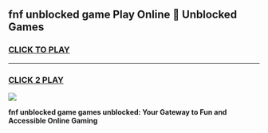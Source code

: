 
## fnf unblocked game Play Online 👋 Unblocked Games
<h3>
<a href="https://premium.freeplayer.one?title=fnf_unblocked_game&ref=19F">CLICK TO PLAY</a></h3>
<hr>

<h3>
<a href="https://premium.freeplayer.one?title=fnf_unblocked_game&ref=19F">CLICK 2 PLAY</a>
  
</h3>

<a href="https://premium.freeplayer.one?title=fnf_unblocked_game&ref=19F"><img src="https://clearcache.store/games.png"></a>


**fnf unblocked game games unblocked: Your Gateway to Fun and Accessible Online Gaming**
